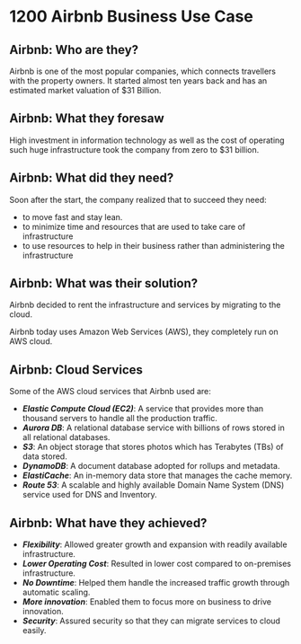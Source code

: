 # 1200 Airbnb Business Use Case

## Airbnb: Who are they?

Airbnb is one of the most popular companies, which connects travellers with the property owners. It started almost ten years back and has an estimated market valuation of $31 Billion. 

## Airbnb: What they foresaw

High investment in information technology as well as the cost of operating such huge infrastructure took the company from zero to $31 billion. 

## Airbnb: What did they need?

Soon after the start, the company realized that to succeed they need:

- to move fast and stay lean.
- to minimize time and resources that are used to take care of infrastructure
- to use resources to help in their business rather than administering the infrastructure

## Airbnb: What was their solution?

Airbnb decided to rent the infrastructure and services by migrating to the cloud.

Airbnb today uses Amazon Web Services (AWS), they completely run on AWS cloud. 

## Airbnb: Cloud Services

Some of the AWS cloud services that Airbnb used are:

- ***Elastic Compute Cloud (EC2)***: A service that provides more than thousand servers to handle all the production traffic. 
- ***Aurora DB***: A relational database service with billions of rows stored in all relational databases.
- ***S3***: An object storage that stores photos which has Terabytes (TBs) of data stored.
- ***DynamoDB***: A document database adopted for rollups and metadata.
- ***ElastiCache***: An in-memory data store that manages the cache memory.
- ***Route 53***: A scalable and highly available Domain Name System (DNS) service used for DNS and Inventory.

## Airbnb: What have they achieved?

- ***Flexibility***: Allowed greater growth and expansion with readily available infrastructure.
- ***Lower Operating Cost***: Resulted in lower cost compared to on-premises infrastructure.
- ***No Downtime***: Helped them handle the increased traffic growth through automatic scaling.
- ***More innovation***: Enabled them to focus more on business to drive innovation.
- ***Security***: Assured security so that they can migrate services to cloud easily.
